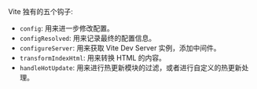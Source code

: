Vite 独有的五个钩子:

* `config`: 用来进一步修改配置。
* `configResolved`: 用来记录最终的配置信息。
* `configureServer`: 用来获取 Vite Dev Server 实例，添加中间件。
* `transformIndexHtml`: 用来转换 HTML 的内容。
* `handleHotUpdate`: 用来进行热更新模块的过滤，或者进行自定义的热更新处理。